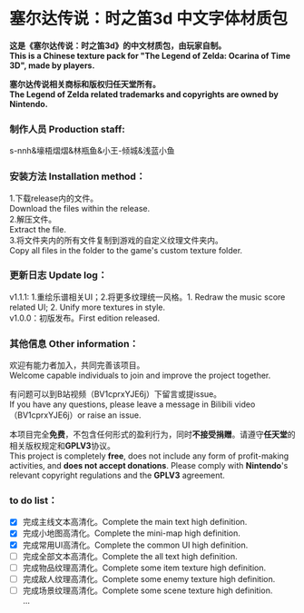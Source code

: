 # 塞尔达传说：时之笛3d 中文字体材质包

**这是《塞尔达传说：时之笛3d》的中文材质包，由玩家自制。  
This is a Chinese texture pack for "The Legend of Zelda: Ocarina of Time 3D", made by players.**

**塞尔达传说相关商标和版权归任天堂所有。  
The Legend of Zelda related trademarks and copyrights are owned by Nintendo.**

### 制作人员 Production staff:
s-nnh&壕梧熠熠&林瓶鱼&小王-倾城&浅蓝小鱼  

### 安装方法 Installation method：
1.下载release内的文件。   
Download the files within the release.  
2.解压文件。   
Extract the file.   
3.将文件夹内的所有文件复制到游戏的自定义纹理文件夹内。  
Copy all files in the folder to the game's custom texture folder.

### 更新日志 Update log：
v1.1.1: 1.重绘乐谱相关UI；2.将更多纹理统一风格。1. Redraw the music score related UI; 2. Unify more textures in style.  
v1.0.0：初版发布。First edition released.  

### 其他信息 Other information：
欢迎有能力者加入，共同完善该项目。  
Welcome capable individuals to join and improve the project together.   

有问题可以到B站视频（BV1cprxYJE6j）下留言或提issue。  
If you have any questions, please leave a message in Bilibili video （BV1cprxYJE6j）or raise an issue.

本项目完全**免费**，不包含任何形式的盈利行为，同时**不接受捐赠**。请遵守**任天堂**的相关版权规定和**GPLV3**协议。   
This project is completely **free**, does not include any form of profit-making activities, and **does not accept donations**. Please comply with **Nintendo**'s relevant copyright regulations and the **GPLV3** agreement.

### to do list：
- [x] 完成主线文本高清化。Complete the main text high definition.
- [x] 完成小地图高清化。Complete the mini-map high definition.
- [x] 完成常用UI高清化。Complete the common UI high definition.
- [ ] 完成全部文本高清化。Complete the all text high definition.
- [ ] 完成物品纹理高清化。Complete some item texture high definition.
- [ ] 完成敌人纹理高清化。Complete some enemy texture high definition.
- [ ] 完成场景纹理高清化。Complete some scene texture high definition.   
...
